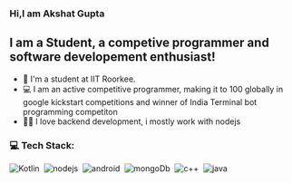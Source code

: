 ### Hi,I am Akshat Gupta 

## I am a Student, a competive programmer and software developement enthusiast!

- 📍 I'm a student at IIT Roorkee. 
- 💻 I am an active competitive programmer, making it to 100 globally in google kickstart competitions and winner of India Terminal bot programming competiton
- 👨‍💻 I love backend development, i mostly work with nodejs 


### 💻 Tech Stack:

<img alt="Kotlin" src="https://img.shields.io/badge/-Kotlin-orange" />&nbsp;
<img alt="nodejs" src="https://img.shields.io/badge/-nodejs-blue" />&nbsp;
<img alt="android" src="https://img.shields.io/badge/-android-yellow" />&nbsp;
<img alt="mongoDb" src="https://img.shields.io/badge/-mongoDb-red" />&nbsp;
<img alt="c++" src="https://img.shields.io/badge/-c%2B%2B%20-orange" />&nbsp;
<img alt="java" src="https://img.shields.io/badge/-java-yellowgreen" />&nbsp;


